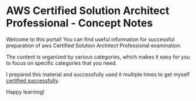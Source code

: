 # AWS Certified Solution Architect Professional - Concept Notes

Welcome to this portal! You can find useful information for successful preparation of aws Certified Solution Architect Professional examination.

The content is organized by various categories, which makes it easy for you to focus on specific categories that you need.

I prepared this material and successfully used it multiple times to get myself [certified successfully](https://www.credly.com/badges/a66ea44f-d144-46db-91be-b8b585d86b73/linked_in_profile).

Happy learning!

